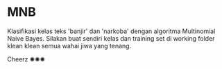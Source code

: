 # MNB

Klasifikasi kelas teks 'banjir' dan 'narkoba' dengan algoritma Multinomial Naive Bayes.
Silakan buat sendiri kelas dan training set di working folder klean klean semua wahai jiwa yang tenang.

Cheerz ✺✺✺
